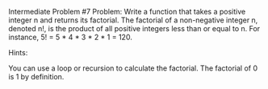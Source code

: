 Intermediate Problem #7
Problem: Write a function that takes a positive integer n and returns its factorial. The factorial of a non-negative integer n, denoted n!, is the product of all positive integers less than or equal to n. For instance, 5! = 5 * 4 * 3 * 2 * 1 = 120.

Hints:

You can use a loop or recursion to calculate the factorial.
The factorial of 0 is 1 by definition.